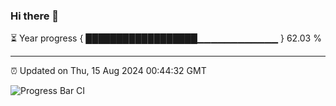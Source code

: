 ### Hi there 👋

⏳ Year progress { ██████████████████▁▁▁▁▁▁▁▁▁▁▁▁ } 62.03 %

---

⏰ Updated on Thu, 15 Aug 2024 00:44:32 GMT

![Progress Bar CI](https://github.com/code-lakshay/GitHub-Actions-Demo/workflows/Progress%20Bar%20CI/badge.svg)
